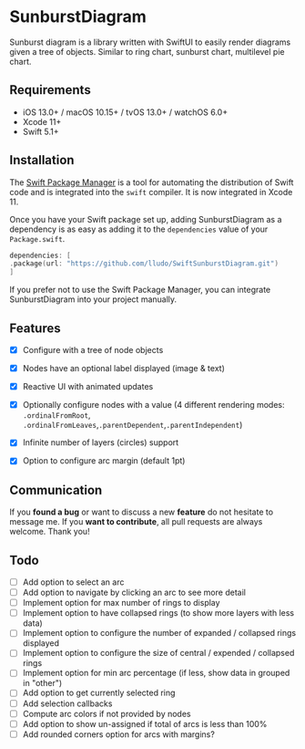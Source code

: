 # SunburstDiagram

Sunburst diagram is a library written with SwiftUI to easily render diagrams given a tree of objects. Similar to ring chart, sunburst chart, multilevel pie chart.


## Requirements

- iOS 13.0+ / macOS 10.15+ / tvOS 13.0+ / watchOS 6.0+
- Xcode 11+
- Swift 5.1+


## Installation

The [Swift Package Manager](https://swift.org/package-manager/) is a tool for automating the distribution of Swift code and is integrated into the `swift` compiler. It is now integrated in Xcode 11.

Once you have your Swift package set up, adding SunburstDiagram as a dependency is as easy as adding it to the `dependencies` value of your `Package.swift`.

```swift
dependencies: [
.package(url: "https://github.com/lludo/SwiftSunburstDiagram.git")
]
```

If you prefer not to use the Swift Package Manager, you can integrate SunburstDiagram into your project manually.


## Features

- [x] Configure with a tree of node objects
- [x] Nodes have an optional label displayed (image & text)
- [x] Reactive UI with animated updates
- [x] Optionally configure nodes with a value (4 different rendering modes: `.ordinalFromRoot`, `.ordinalFromLeaves`,`.parentDependent`,`.parentIndependent`)
- [x] Infinite number of layers (circles) support
- [x] Option to configure arc margin (default 1pt)


## Communication

If you **found a bug** or want to discuss a new **feature** do not hesitate to message me. If you **want to contribute**, all pull requests are always welcome. Thank you!


## Todo

- [ ] Add option to select an arc
- [ ] Add option to navigate by clicking an arc to see more detail
- [ ] Implement option for max number of rings to display
- [ ] Implement option to have collapsed rings (to show more layers with less data)
- [ ] Implement option to configure the number of expanded / collapsed rings displayed
- [ ] Implement option to configure the size of central / expended / collapsed rings
- [ ] Implement option for min arc percentage (if less, show data in grouped in "other")
- [ ] Add option to get currently selected ring
- [ ] Add selection callbacks
- [ ] Compute arc colors if not provided by nodes
- [ ] Add option to show un-assigned if total of arcs is less than 100%
- [ ] Add rounded corners option for arcs with margins?
